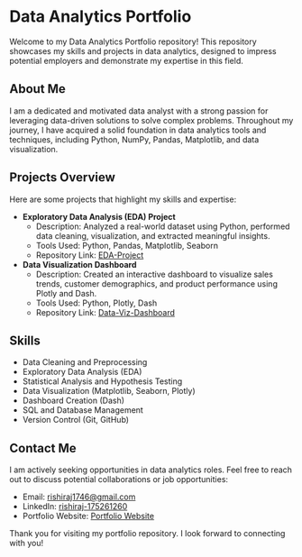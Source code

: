 <!DOCTYPE html>
<html lang="en">
<head>
    <meta charset="UTF-8">
    <meta name="viewport" content="width=device-width, initial-scale=1.0">
</head>
<body>

<h1>Data Analytics Portfolio</h1>

<p>Welcome to my Data Analytics Portfolio repository! This repository showcases my skills and projects in data analytics, designed to impress potential employers and demonstrate my expertise in this field.</p>

<h2>About Me</h2>
<p>I am a dedicated and motivated data analyst with a strong passion for leveraging data-driven solutions to solve complex problems. Throughout my journey, I have acquired a solid foundation in data analytics tools and techniques, including Python, NumPy, Pandas, Matplotlib, and data visualization.</p>

<h2>Projects Overview</h2>
<p>Here are some projects that highlight my skills and expertise:</p>

<ul>
    <li>
        <strong>Exploratory Data Analysis (EDA) Project</strong>
        <ul>
            <li>Description: Analyzed a real-world dataset using Python, performed data cleaning, visualization, and extracted meaningful insights.</li>
            <li>Tools Used: Python, Pandas, Matplotlib, Seaborn</li>
            <li>Repository Link: <a href="EDA-Project/README.md">EDA-Project</a></li>
        </ul>
    </li>
    <li>
        <strong>Data Visualization Dashboard</strong>
        <ul>
            <li>Description: Created an interactive dashboard to visualize sales trends, customer demographics, and product performance using Plotly and Dash.</li>
            <li>Tools Used: Python, Plotly, Dash</li>
            <li>Repository Link: <a href="Data-Viz-Dashboard/README.md">Data-Viz-Dashboard</a></li>
        </ul>
    </li>
</ul>

<h2>Skills</h2>
<ul>
    <li>Data Cleaning and Preprocessing</li>
    <li>Exploratory Data Analysis (EDA)</li>
    <li>Statistical Analysis and Hypothesis Testing</li>
    <li>Data Visualization (Matplotlib, Seaborn, Plotly)</li>
    <li>Dashboard Creation (Dash)</li>
    <li>SQL and Database Management</li>
    <li>Version Control (Git, GitHub)</li>
</ul>
<h2>Contact Me</h2>
<p>I am actively seeking opportunities in data analytics roles. Feel free to reach out to discuss potential collaborations or job opportunities:</p>
<ul>
    <li>Email: <a href="mailto:rishiraj1746@gmail.com">rishiraj1746@gmail.com</a></li>
    <li>LinkedIn: <a href="https://www.linkedin.com/in/rishiraj-175261260">rishiraj-175261260</a></li>
    <li>Portfolio Website: <a href="https://www.your-portfolio-website.com">Portfolio Website</a></li>
</ul>

<p>Thank you for visiting my portfolio repository. I look forward to connecting with you!</p>

</body>
</html>
